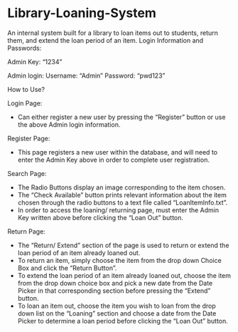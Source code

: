 # Library-Loaning-System
An internal system built for a library to loan items out to students, return them, and extend the loan period of an item.
Login Information and Passwords:


Admin Key: “1234”


Admin login:
        Username: “Admin”
        Password: “pwd123”




How to Use?


Login Page:
* Can either register a new user by pressing the “Register” button or use the above Admin login information.


Register Page:
* This page registers a new user within the database, and will need to enter the Admin Key above in order to complete user registration.


Search Page:
* The Radio Buttons display an image corresponding to the item chosen.
* The “Check Available” button prints relevant information about the item chosen through the radio buttons to a text file called “LoanItemInfo.txt”. 
* In order to access the loaning/ returning page, must enter the Admin Key written above before clicking the “Loan Out” button. 


Return Page:
* The “Return/ Extend” section of the page is used to return or extend the loan period of an item already loaned out.
* To return an item, simply choose the item from the drop down Choice Box and click the “Return Button”. 
* To extend the loan period of an item already loaned out, choose the item from the drop down choice box and pick a new date from the Date Picker in that corresponding section before pressing the “Extend” button.
* To loan an item out, choose the item you wish to loan from the drop down list on the “Loaning” section and choose a date from the Date Picker to determine a loan period before clicking the “Loan Out” button.
